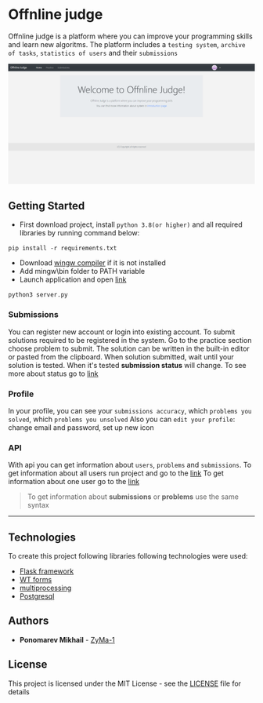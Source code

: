 # Offnline judge

Offnline judge is a platform where you can improve your programming skills and learn new algoritms. 
The platform includes a `testing system`, `archive of tasks`, `statistics of users` and their `submissions`

![](readme_screenshots/home.png)

## Getting Started

* First download project, install `python 3.8(or higher)` and all required libraries by running command below:
```
pip install -r requirements.txt
```
* Download [wingw compiler](https://drive.google.com/open?id=1eLAzuJvGArErKAs5IzqOi8ZOIIDruYkH) if it is not installed
* Add mingw\bin folder to PATH variable
* Launch application and open [link](http://localhost:8080)
```
python3 server.py
```
### Submissions
You can register new account or login into existing account.
To submit solutions required to be registered in the system.
Go to the practice section choose problem to submit. The solution can be written in the built-in editor or pasted from the clipboard.
When solution submitted, wait until your solution is tested. When it's tested **submission status** will change. To see more about status go to [link](http://localhost:8080/introduction)

### Profile
In your profile, you can see your `submissions accuracy`, which `problems you solved`, which `problems you unsolved`
Also you can `edit your profile`: change email and password, set up new icon

### API
With api you can get information about `users`, `problems` and `submissions`.
To get information about all users run project and go to the [link](http://localhost:8080/api/v1/users)
To get information about one user go to the [link](http://localhost:8080/api/v1/user/1)
> To get information about **submissions** or **problems** use the same syntax

***

## Technologies
To create this project following libraries following technologies were used:
* [Flask framework](https://flask.palletsprojects.com/en/1.1.x/)
* [WT forms](https://wtforms.readthedocs.io/en/2.3.x/)
* [multiprocessing](https://docs.python.org/2/library/multiprocessing.html)
* [Postgresql](https://www.postgresql.org/)

## Authors

* **Ponomarev Mikhail** - [ZyMa-1](https://github.com/ZyMa-1)

## License

This project is licensed under the MIT License - see the [LICENSE](LICENSE) file for details
